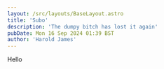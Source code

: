 ```yaml
---
layout: /src/layouts/BaseLayout.astro
title: 'Subo'
description: 'The dumpy bitch has lost it again'
pubDate: Mon 16 Sep 2024 01:39 BST
author: 'Harold James'
---
```

Hello